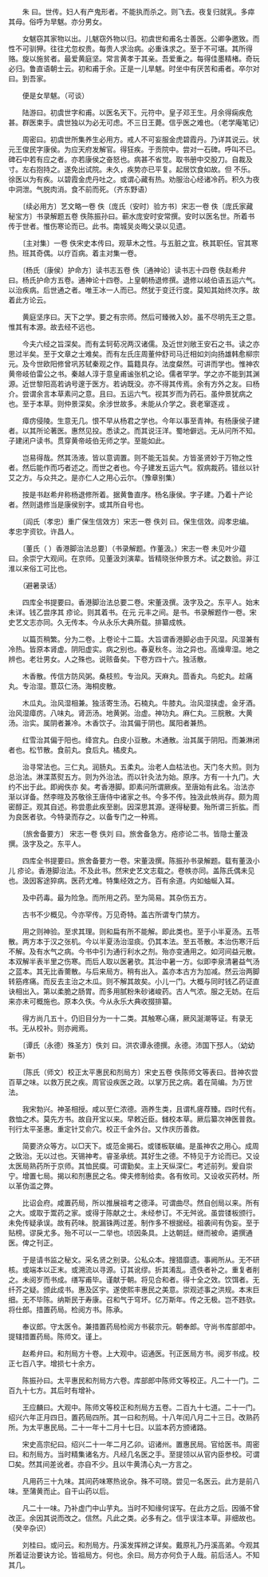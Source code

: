 <!-- { "loadSidebar": true } -->
　　朱 曰。世传。妇人有产鬼形者。不能执而杀之。则飞去。夜复归就乳。多瘁其母。俗呼为旱魃。亦分男女。

　　女魃窃其家物以出。儿魃窃外物以归。初虞世和甫名士善医。公卿争邀致。而性不可驯狎。往往尤忽权贵。每贵人求治病。必重诛求之。至于不可堪。其所得赂。旋以施贫者。最爱黄庭坚。常言黄孝于其亲。吾爱重之。每得佳墨精楮。奇玩必归。鲁直语朝士云。初和甫于余。正是一儿旱魃。时坐中有厌苦和甫者。卒尔对曰。到吾家。

　　便是女旱魃。（可谈）

　　陆游曰。初虞世字和甫。以医名天下。元符中。皇子邓王生。月余得痫疾危甚。群医束手。虞世独以为必无可虑。不三日王薨。信乎医之难也。（老学庵笔记）

　　周密曰。初虞世所集养生必用方。戒人不可妄服金虎碧霞丹。乃详其说云。状元王俊民字康侯。为应天府发解官。得狂疾。于贡院中。尝对一石碑。呼叫不已。碑石中若有应之者。亦若康侯之奋怒也。病甚不省觉。取书册中交股刀。自裁及寸。左右抱持之。遂免出试院。未久，疾势亦已平复。起居饮食如故。但 不乐。徐医以为有疾。以碧霞金虎丹吐之。或谓心藏有热。劝服治心经诸冷药。积久为夜中洞泄。气脱肉消。食不前而死。（齐东野语）

　　〔续必用方〕艺文略一卷 佚〔庞氏（安时）验方书〕宋志一卷 佚〔庞氏家藏秘宝方〕书录解题五卷 佚陈振孙曰。蕲水庞安时安常撰。安时以医名世。所着书传于世者。惟伤寒论而已。此书。南城吴炎晦父录以见遗。

　　〔主对集〕一卷 佚宋史本传曰。观草木之性。与五脏之宜。秩其职任。官其寒热。班其奇偶。以疗百病。着主对集一卷。

　　〔杨氏（康侯）护命方〕读书志五卷 佚〔通神论〕读书志十四卷 佚赵希弁曰。杨氏护命方五卷。通神论十四卷。上皇朝杨退修撰。退修以岐伯语五运六气。以治疾病。后世通之者。唯王冰一人而已。然犹于变迁行度。莫知其始终次序。故着此方论云。

　　黄庭坚序曰。天下之学。要之有宗师。然后可臻微入妙。虽不尽明先王之意。惟其有本源。故去经不远也。

　　今夫六经之旨深矣。而有孟轲荀况两汉诸儒。及近世刘敞王安石之书。读之亦思过半矣。至于文章之士难矣。而有左氏庄周董仲舒司马迁相如刘向扬雄韩愈柳宗元。及今世欧阳修曾巩苏轼秦观之作。篇籍具存。法度粲然。可讲而学也。惟神农黄帝岐伯雷公之书。秦越人淳于意皇甫谧张机之论。儒者罕学。学之亦不能到其渊源。近世黎阳高若讷号邃于医方。若讷既没。亦不得其传焉。余有方外之友。曰杨介。尝谓余言本草素问之意。且曰。五运六气。视其岁而为药石。虽仲景犹病之也。至于本草。则仲景深矣。余涉世故多。未能从介学之。衰老窜逐戎 。

　　瘴疠侵陵。生意无几。恨不早从杨君之学也。今年以事至青神。有杨康侯子建者。以其所论著医。惠然见投。悉读之。而其说汪洋。蜀地僻远。无从问所不知。子建闭户读书。贯穿黄帝岐伯无师之学。至能如此。

　　岂易得哉。然其汤液。皆以意调置。则不能无旨矣。方皆圣贤妙于万物之性者。然后能作而巧者述之。而世之者也。今子建发五运六气。叙病裁药。错丝以针艾之方。与众共之。是亦仁人之用心云尔。（豫章别集）

　　按是书赵希弁称杨退修所着。据黄鲁直序。杨名康侯。字子建。乃着十产论者。然则退修当是康侯别字。或其所自号也。

　　〔阎氏（孝忠）重广保生信效方〕宋志一卷 佚刘 曰。保生信效。阎孝忠编。孝忠字资钦。许昌人。

　　〔董氏（ ）香港脚治法总要〕（书录解题。作董汲。）宋志一卷 未见叶少蕴曰。余崇宁大观间。在京师。见董汲刘演辈。皆精晓张仲景方术。试之数验。非江淮以来俗工可比也。

　　（避暑录话）

　　四库全书提要曰。香港脚治法总要二卷。宋董汲撰。汲字及之。东平人。始末未详。钱乙尝序其 疹论。则其着书。在元 元丰之间。是书。书录解题作一卷。宋史艺文志亦同。久无传本。今从永乐大典所载。排纂成帙。

　　以篇页稍繁。分为二卷。上卷论十二篇。大旨谓香港脚必由于风湿。风湿兼有冷热。皆原本肾虚。阴阳虚实。病之别也。春夏秋冬。治之异也。高燥卑湿。地之辨也。老壮男女。人之殊也。说赅备矣。下卷方四十六。独活散。

　　木香散。传信方防风粥。桑枝煎。专治风。天麻丸。茴香丸。鸟蛇丸。趁痛丸。专治湿。薏苡仁汤。海桐皮散。

　　木瓜丸。治风湿相兼。独活寄生汤。石楠丸。牛膝丸。治风湿挟虚。金牙酒。治风湿瘴疠。八味丸。肾沥汤。地黄粥。治虚。神功丸。麻仁丸。三脘散。大黄汤。治实。属阴者兼冷。木香饮子。治其偏于阴也。属阳者兼热。

　　红雪治其偏于阳也。绛宫丸。白皮小豆散。木通散。治其属于阴阳。而兼淋闭者也。松节散。食前丸。食后丸。橘皮丸。

　　治寻常法也。三仁丸。润肠丸。五柔丸。治老人血枯法也。天门冬大煎。则为总治法。淋渫蒸熨五方。则为外治法。而以针灸法为始。原序。方有一十九门。大约不出于此。即阙佚亦 矣。考香港脚。即素问所谓厥疾。至唐始有此名。治法亦渐以详备。然李暄及苏敬徐王唐侍中诸家之书。今多不传。独汲此帙尚存。颇为周密醇正。观其自述。称尝患此疾至剧。因深思其源。遂得秘要。殆所谓三折肱。而为良医者欤。今特录而存之。以备专门之一种焉。

　　〔旅舍备要方〕 宋志一卷 佚刘 曰。旅舍备急方。疮疹论二书。皆隐士董汲撰。汲字及之。东平人。

　　四库全书提要曰。旅舍备要方一卷。宋董汲撰。陈振孙书录解题。载有董汲小儿 疹论。香港脚治法。不及此书。然宋史艺文志载之。卷帙亦同。盖陈氏偶未见也。汲因客途猝病。医药尤难。特集经效之方。百有余道。内如蚰蜒入耳。

　　及中药毒。最为险急。而所用之药。至为简易。其杂伤五方。

　　古书不少概见。今亦罕传。万见奇特。盖古所谓专门禁方。

　　用之则神验。至求其理。则和扁有所不能解。即此类也。至于小半夏汤。五苓散。两方本于汉之张机。今以半夏汤治湿痰。仍其本法。至五苓散。本治伤寒汗后不解。及有水气之病。今书中引为通行利水之剂。殆亦变通用之。如河间益元散。本双解半表半里之伤寒。而后人取以医暑欤。其治中暑一方。似即李泉清暑益气汤之蓝本。其无比香薷散。与后来局方。稍有出入。盖亦本古方为加减。然云治两脚转筋疼痛。而反去主治之木瓜。则不解其故矣。小儿一门。大概与同时钱乙药证直诀相出入。第以柔脆之肠胃。而多用腻粉朱砂诸峻药。古人气浓。服之无妨。在后来亦未可概施也。原本久佚。今从永乐大典收掇排纂。

　　得方尚几五十。仍旧目分为一十二类。其触寒心痛，厥风涎潮等证。有录无书。无从校补。则亦阙焉。

　　〔谭氏（永德）殊圣方〕佚刘 曰。洪农谭永德撰。永德。沛国下邳人。（幼幼新书）

　　〔陈氏（师文）校正太平惠民和剂局方〕宋史五卷 佚陈师文等表曰。昔神农尝百草之味。以救万民之疾。周官设疾医之政。以掌万民之病。着在简编。为万世法。

　　我宋勃兴。神圣相授。咸以至仁浓德。涵养生类，且谓札瘥荐臻。四时代有。救恤之术。莫先方书。故自开宝以来。早敕近臣。雠校本草。厥后纂次神医普救。刊行太平圣惠。重定针艾俞穴。校正千金外台。又作庆历善救。

　　简要济众等方。以□天下。或范金揭石。或镂板联编。是虽神农之用心。成周之致治。无以过也。天锡神考。睿圣承统。其好生之德。不特见于方论而已。又设太医局熟药所于京师。其恤民瘼。可谓勤矣。主上天纵深仁。考述前列。爰自崇宁。增置七局。揭以和剂惠民之名。俾夫修制给卖。各有攸司。又设收买药材。所以革伪滥之弊。

　　比诏会府。咸置药局，所以推展祖考之德泽。可谓曲尽。然自创局以来。所有之大。或取于鬻药之家。或得于陈献之士。未经参订。不无舛讹。虽尝镂板颁行。未免传疑承误。故有药味。脱漏铢两过差。制作多不根据经。祖袭间有伪妄。至于贴榜。谬戾尤多。殆不可以一二举也。顷因条具。上达朝廷。继而被命。遴撰通医。俾之刊正。

　　于是请书监之秘文。采名贤之别录。公私众本。搜猎靡遗。事阙所从。无不研核。或端本以正末。或溯流以寻源。订其讹缪。折其淆乱。遗佚者补之。重复者削之。未阅岁而书成。缮写甫毕。谨献于朝。将见合和者。得十全之效。饮饵者。无纤芥之疑。颁此成书。惠及区宇。遂使熙丰惠民之美意。崇观述事之洪规。本末巨细。无不毕陈。纳斯民于寿康。召和气于穹坏。亿万斯年。传之无极。岂不韪欤。将仕郎。措置药局。检阅方书。陈承。

　　奉议郎。守太医令。兼措置药局检阅方书裴宗元。朝奉郎。守尚书库部郎中。提辖措置药局。陈师文。谨上。

　　赵希弁曰。和剂局方十卷。上大观中。诏通医。刊正医局方书。阅岁书成。校正七百八字。增损七十余方。

　　陈振孙曰。太平惠民和剂局方六卷。库部郎中陈师文等校正。凡二十一门。二百九十七方。其后时有增补。

　　王应麟曰。大观中。陈师文等校正和剂局方五卷。二百九十七道。二十一门。绍兴六年正月四日。置药局四所。其一曰和剂局。十八年闰八月二十三日。改熟药所。为太平惠民局。二十一年十二月十七日。以监本药方颁诸路。

　　宋史高宗纪曰。绍兴二十一年二月乙卯。诏诸州。置惠民局。官给医书。周密曰。和剂局方。当时精集诸名方。凡经几名医之手。至提领以从官内臣参校。可谓□矣。然其间差讹者。亦自不少。且以牛黄清心丸一方言之。

　　凡用药三十九味。其间药味寒热讹杂。殊不可晓。尝见一名医云。此方是前八味。至蒲黄而止。自干山药以后。

　　凡二十一味。乃补虚门中山芋丸。当时不知缘何误写。在此方之后。因循不曾改正。余因其说而改之。信然。凡此之类。必多有之。信乎误注本草。非细故也。（癸辛杂识）

　　刘桂曰。或问云。和剂局方。丹溪发挥辨之详矣。戴原礼乃丹溪高弟。今观其所着证治要诀方论。皆祖局方。何也。余曰。局方亦何负于人哉。前后活人。不知其几。

